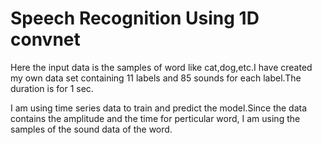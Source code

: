 # Speech Recognition Using 1D convnet

Here the input data is the samples of word like cat,dog,etc.I have created my own data set containing 11 labels and 85 sounds for each label.The duration is for 1 sec.

I am using time series data to train and predict the model.Since the data contains the amplitude and the time for perticular word, I am using the samples of the sound data of the word.

